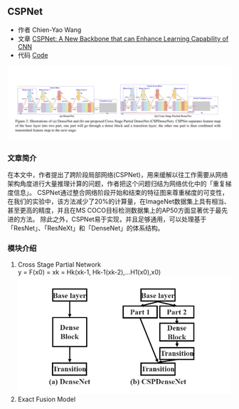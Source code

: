 ## CSPNet
- 作者 Chien-Yao Wang
- 文章 [CSPNet: A New Backbone that can Enhance Learning Capability of CNN](./paper/CSPNet.pdf)
- 代码 [Code](https://github.com/WongKinYiu/CrossStagePartialNetworks)

![image](./images/cspnet/CSPNet_module.png)  
### 文章简介
在本文中，作者提出了跨阶段局部网络(CSPNet)，用来缓解以往工作需要从网络架构角度进行大量推理计算的问题，作者把这个问题归结为网络优化中的「重复梯度信息」。
CSPNet通过整合网络阶段开始和结束的特征图来尊重梯度的可变性，在我们的实验中，该方法减少了20%的计算量，在ImageNet数据集上具有相当、甚至更高的精度，并且在MS COCO目标检测数据集上的AP50方面显著优于最先进的方法。
除此之外，CSPNet易于实现，并且足够通用，可以处理基于「ResNet」、「ResNeXt」和「DenseNet」的体系结构。
### 模块介绍
1. Cross Stage Partial Network  
y = F(x0) = xk = Hk(xk-1, Hk-1(xk-2),...H1(x0),x0)  
![image](./images/cspnet/CSPNet_Layer.png)
2. Exact Fusion Model